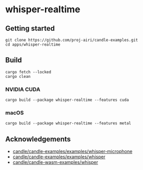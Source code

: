 # whisper-realtime

## Getting started

```
git clone https://github.com/proj-airi/candle-examples.git
cd apps/whisper-realtime
```

## Build

```
cargo fetch --locked
cargo clean
```

### NVIDIA CUDA

```
cargo build --package whisper-realtime --features cuda
```

### macOS

```
cargo build --package whisper-realtime --features metal
```

## Acknowledgements

- [candle/candle-examples/examples/whisper-microphone](https://github.com/huggingface/candle/tree/main/candle-examples/examples/whisper-microphone)
- [candle/candle-examples/examples/whisper](https://github.com/huggingface/candle/tree/main/candle-examples/examples/whisper)
- [candle/candle-wasm-examples/whisper](https://github.com/huggingface/candle/tree/main/candle-wasm-examples/whisper)
